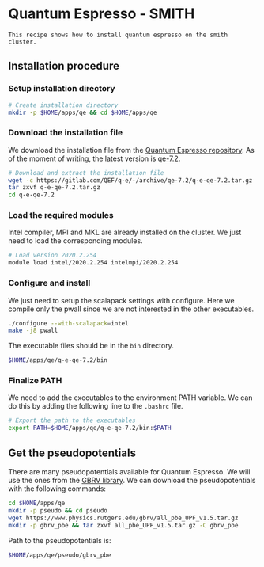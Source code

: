 # Quantum Espresso - SMITH

```{epigraph}
This recipe shows how to install quantum espresso on the smith cluster.
```

## Installation procedure

### Setup installation directory

```bash
# Create installation directory 
mkdir -p $HOME/apps/qe && cd $HOME/apps/qe
```

### Download the installation file

We download the installation file from the [Quantum Espresso repository](https://gitlab.com/QEF/q-e/-/tags). As of the moment of writing, the latest version is [qe-7.2](https://gitlab.com/QEF/q-e/-/archive/qe-7.2/q-e-qe-7.2.tar.gz).

```bash
# Download and extract the installation file
wget -c https://gitlab.com/QEF/q-e/-/archive/qe-7.2/q-e-qe-7.2.tar.gz
tar zxvf q-e-qe-7.2.tar.gz
cd q-e-qe-7.2
```

### Load the required modules

Intel compiler, MPI and MKL are already installed on the cluster. We just need to load the corresponding modules.

```bash
# Load version 2020.2.254
module load intel/2020.2.254 intelmpi/2020.2.254
```

### Configure and install
We just need to setup the scalapack settings with configure. Here we compile only the pwall since we are not interested in the other executables.

```bash
./configure --with-scalapack=intel
make -j8 pwall
```

The executable files should be in the `bin` directory.

```bash
$HOME/apps/qe/q-e-qe-7.2/bin
```

### Finalize PATH

We need to add the executables to the environment PATH variable. We can do this by adding the following line to the `.bashrc` file.

```bash
# Export the path to the executables
export PATH=$HOME/apps/qe/q-e-qe-7.2/bin:$PATH
```

## Get the pseudopotentials

There are many pseudopotentials available for Quantum Espresso. We will use the ones from the [GBRV library](https://www.physics.rutgers.edu/gbrv/). We can download the pseudopotentials with the following commands:

```bash
cd $HOME/apps/qe
mkdir -p pseudo && cd pseudo
wget https://www.physics.rutgers.edu/gbrv/all_pbe_UPF_v1.5.tar.gz
mkdir -p gbrv_pbe && tar zxvf all_pbe_UPF_v1.5.tar.gz -C gbrv_pbe
```

Path to the pseudopotentials is:

```bash
$HOME/apps/qe/pseudo/gbrv_pbe
```